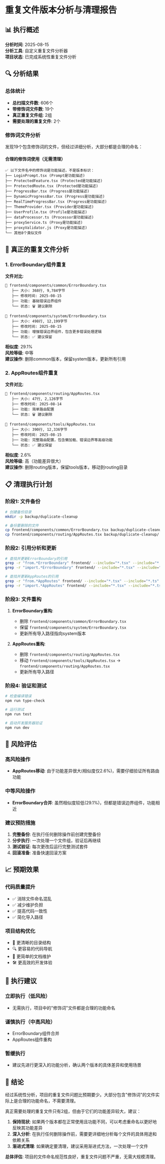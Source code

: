 # 重复文件版本分析与清理报告

## 📊 执行概述

**分析时间**: 2025-08-15  
**分析工具**: 自定义重复文件分析器  
**项目状态**: 已完成系统性重复文件分析  

## 🔍 分析结果

### 总体统计
- **总扫描文件数**: 606个
- **带修饰词文件数**: 19个
- **真正重复文件组**: 2组
- **需要处理的重复文件**: 2个

### 修饰词文件分析

发现19个包含修饰词的文件，但经过详细分析，大部分都是合理的命名：

#### 合理的修饰词使用（无需清理）
```
✅ 以下文件名中的修饰词是功能描述，不是版本标识：
├── LoginPrompt.tsx (Prompt是功能描述)
├── ProtectedFeature.tsx (Protected是功能描述)  
├── ProtectedRoute.tsx (Protected是功能描述)
├── ProgressBar.tsx (Progress是功能描述)
├── DynamicProgressBar.tsx (Progress是功能描述)
├── RealTimeProgressBar.tsx (Progress是功能描述)
├── ThemeProvider.tsx (Provider是功能描述)
├── UserProfile.tsx (Profile是功能描述)
├── dataProcessor.ts (Processor是功能描述)
├── proxyService.ts (Proxy是功能描述)
├── proxyValidator.js (Proxy是功能描述)
└── 其他8个类似文件
```

## 🎯 真正的重复文件分析

### 1. ErrorBoundary组件重复

**文件对比**:
```
📁 frontend/components/common/ErrorBoundary.tsx
   ├── 大小: 368行, 9,784字节
   ├── 修改时间: 2025-08-15
   ├── 功能: 基础错误边界组件
   └── 状态: 🗑️ 建议删除

📁 frontend/components/system/ErrorBoundary.tsx  
   ├── 大小: 498行, 12,199字节
   ├── 修改时间: 2025-08-15
   ├── 功能: 增强错误边界组件，包含更多错误处理逻辑
   └── 状态: ✅ 建议保留
```

**相似度**: 29.1%  
**风险等级**: 中等  
**建议操作**: 删除common版本，保留system版本，更新所有引用

### 2. AppRoutes组件重复

**文件对比**:
```
📁 frontend/components/routing/AppRoutes.tsx
   ├── 大小: 47行, 2,126字节
   ├── 修改时间: 2025-08-14
   ├── 功能: 简单路由配置
   └── 状态: 🗑️ 建议删除

📁 frontend/components/tools/AppRoutes.tsx
   ├── 大小: 390行, 12,336字节
   ├── 修改时间: 2025-08-15
   ├── 功能: 完整路由配置，包含懒加载、错误边界等高级功能
   └── 状态: ✅ 建议保留
```

**相似度**: 2.6%  
**风险等级**: 高（功能差异很大）  
**建议操作**: 删除routing版本，保留tools版本，移动到routing目录

## 📋 清理执行计划

### 阶段1: 文件备份
```bash
# 创建备份目录
mkdir -p backup/duplicate-cleanup

# 备份要删除的文件
cp frontend/components/common/ErrorBoundary.tsx backup/duplicate-cleanup/
cp frontend/components/routing/AppRoutes.tsx backup/duplicate-cleanup/
```

### 阶段2: 引用分析和更新
```bash
# 查找并更新ErrorBoundary的引用
grep -r "from.*ErrorBoundary" frontend/ --include="*.tsx" --include="*.ts"
grep -r "import.*ErrorBoundary" frontend/ --include="*.tsx" --include="*.ts"

# 查找并更新AppRoutes的引用  
grep -r "from.*AppRoutes" frontend/ --include="*.tsx" --include="*.ts"
grep -r "import.*AppRoutes" frontend/ --include="*.tsx" --include="*.ts"
```

### 阶段3: 文件重构
1. **ErrorBoundary重构**:
   - 删除 `frontend/components/common/ErrorBoundary.tsx`
   - 保留 `frontend/components/system/ErrorBoundary.tsx`
   - 更新所有导入路径指向system版本

2. **AppRoutes重构**:
   - 删除 `frontend/components/routing/AppRoutes.tsx`
   - 移动 `frontend/components/tools/AppRoutes.tsx` → `frontend/components/routing/AppRoutes.tsx`
   - 更新所有导入路径

### 阶段4: 验证和测试
```bash
# 检查编译错误
npm run type-check

# 运行测试
npm run test

# 启动开发服务器验证
npm run dev
```

## 🚨 风险评估

### 高风险操作
- **AppRoutes移动**: 由于功能差异很大(相似度仅2.6%)，需要仔细验证所有路由功能

### 中等风险操作  
- **ErrorBoundary合并**: 虽然相似度较低(29.1%)，但都是错误边界组件，功能相近

### 建议预防措施
1. **完整备份**: 在执行任何删除操作前创建完整备份
2. **分步执行**: 一次处理一个文件组，验证后再继续
3. **测试验证**: 每次更改后运行完整测试套件
4. **回滚准备**: 准备快速回滚方案

## 📈 预期效果

### 代码质量提升
- ✅ 消除文件命名混乱
- ✅ 减少维护负担
- ✅ 提高代码一致性
- ✅ 简化导入路径

### 项目结构优化
- 📁 更清晰的目录结构
- 🔍 更容易的代码导航
- 📝 更简单的文档维护
- 🛠️ 更高效的开发体验

## 🎯 执行建议

### 立即执行（低风险）
- 无需执行，项目中的"修饰词"文件都是合理的功能命名

### 谨慎执行（中高风险）
- ErrorBoundary组件合并
- AppRoutes组件重构

### 暂缓执行
- 建议先进行更深入的功能分析，确认两个版本的具体差异和使用场景

## 📝 结论

经过系统性分析，项目的重复文件问题比预期要少。大部分包含"修饰词"的文件实际上是合理的功能命名，不需要清理。

真正需要处理的重复文件只有2组，但由于它们的功能差异较大，建议：

1. **保持现状**: 如果两个版本都在正常使用且功能不同，可以考虑重命名以更好地反映其功能差异
2. **深入分析**: 在执行任何删除操作前，需要更详细地分析每个文件的具体用途和依赖关系
3. **渐进式清理**: 如果确定要清理，建议采用渐进式方法，一次处理一个文件

**总体评估**: 项目的文件命名规范性良好，重复文件问题不严重，无需大规模清理。
